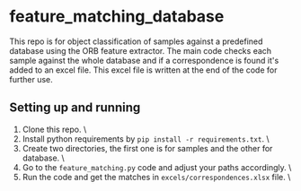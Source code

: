 # feature_matching_database
This repo is for object classification of samples against a predefined database using the ORB feature extractor. The main code checks each sample against the whole database and if a correspondence is found it's added to an excel file. This excel file is written at the end of the code for further use.

## Setting up and running
1. Clone this repo. \
2. Install python requirements by `pip install -r requirements.txt`. \
3. Create two directories, the first one is for samples and the other for database. \
4. Go to the `feature_matching.py` code and adjust your paths accordingly. \
5. Run the code and get the matches in `excels/correspondences.xlsx` file. \

